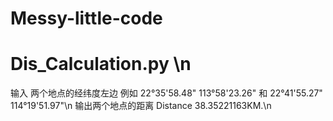 # Messy-little-code

# Dis_Calculation.py \n
输入 两个地点的经纬度左边 例如 22°35'58.48" 113°58'23.26" 和 22°41'55.27" 114°19'51.97"\n
输出两个地点的距离 Distance 38.35221163KM.\n
